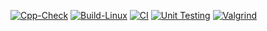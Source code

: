 [![Cpp-Check](https://github.com/GAGANDEEPRANA8/M3_Group35/actions/workflows/c-cpp.yml/badge.svg)](https://github.com/GAGANDEEPRANA8/M3_Group35/actions/workflows/c-cpp.yml)
[![Build-Linux](https://github.com/GAGANDEEPRANA8/M3_Group35/actions/workflows/Build.yml/badge.svg)](https://github.com/GAGANDEEPRANA8/M3_Group35/actions/workflows/Build.yml)
[![CI](https://github.com/GAGANDEEPRANA8/M3_Group35/actions/workflows/main.yml/badge.svg)](https://github.com/GAGANDEEPRANA8/M3_Group35/actions/workflows/main.yml)
[![Unit Testing](https://github.com/GAGANDEEPRANA8/M3_Group35/actions/workflows/unity.yml/badge.svg)](https://github.com/GAGANDEEPRANA8/M3_Group35/actions/workflows/unity.yml)
[![Valgrind](https://github.com/GAGANDEEPRANA8/M3_Group35/actions/workflows/val.yml/badge.svg)](https://github.com/GAGANDEEPRANA8/M3_Group35/actions/workflows/val.yml)